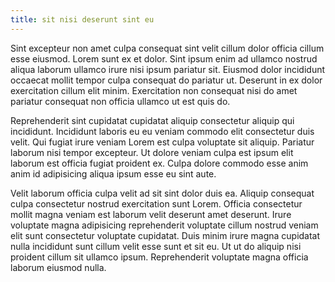 ```yaml
---
title: sit nisi deserunt sint eu
---
```


Sint excepteur non amet culpa consequat sint velit cillum dolor officia cillum esse eiusmod. Lorem sunt ex et dolor. Sint ipsum enim ad ullamco nostrud aliqua laborum ullamco irure nisi ipsum pariatur sit. Eiusmod dolor incididunt occaecat mollit tempor culpa consequat do pariatur ut. Deserunt in ex dolor exercitation cillum elit minim. Exercitation non consequat nisi do amet pariatur consequat non officia ullamco ut est quis do.

Reprehenderit sint cupidatat cupidatat aliquip consectetur aliquip qui incididunt. Incididunt laboris eu eu veniam commodo elit consectetur duis velit. Qui fugiat irure veniam Lorem est culpa voluptate sit aliquip. Pariatur laborum nisi tempor excepteur. Ut dolore veniam culpa est ipsum elit laborum est officia fugiat proident ex. Culpa dolore commodo esse anim anim id adipisicing aliqua ipsum esse eu sint aute.

Velit laborum officia culpa velit ad sit sint dolor duis ea. Aliquip consequat culpa consectetur nostrud exercitation sunt Lorem. Officia consectetur mollit magna veniam est laborum velit deserunt amet deserunt. Irure voluptate magna adipisicing reprehenderit voluptate cillum nostrud veniam elit sunt consectetur voluptate cupidatat. Duis minim irure magna cupidatat nulla incididunt sunt cillum velit esse sunt et sit eu. Ut ut do aliquip nisi proident cillum sit ullamco ipsum. Reprehenderit voluptate magna officia laborum eiusmod nulla.